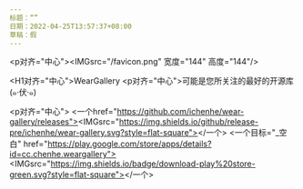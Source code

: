 ```yaml
---
标题：“”
日期：2022-04-25T13:57:37+08:00
草稿：假
---
```


<p对齐="中心"><IMGsrc="/favicon.png" 宽度="144" 高度="144"/></p>
<H1对齐="中心">WearGallery</H1>
<p对齐="中心">可能是您所关注的最好的开源库(๑·伏·๑)</p>
<p对齐="中心">
   <一个href="https://github.com/ichenhe/wear-gallery/releases"><IMGsrc="https://img.shields.io/github/release-pre/ichenhe/wear-gallery.svg?style=flat-square"></一个>
   <一个目标="_空白" href="https://play.google.com/store/apps/details?id=cc.chenhe.weargallery"><IMGsrc="https://img.shields.io/badge/download-play%20store-green.svg?style=flat-square"></一个>
</p>
